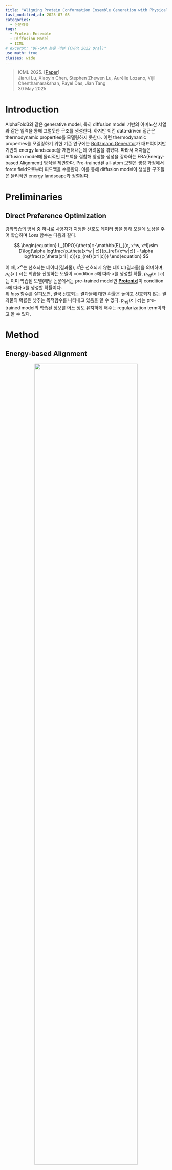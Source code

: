 ```yaml
---
title: "Aligning Protein Conformation Ensemble Generation with Physical Feedback"
last_modified_at: 2025-07-08
categories:
  - 논문리뷰
tags:
  - Protein Ensemble
  - Diffusion Model
  - ICML
# excerpt: "DF-GAN 논문 리뷰 (CVPR 2022 Oral)"
use_math: true
classes: wide
---
```


> ICML 2025. [[Paper](https://openreview.net/forum?id=Asr955jcuZ&noteId=L9xGstsHvD)]  
> Jiarui Lu, Xiaoyin Chen, Stephen Zhewen Lu, Aurélie Lozano, Vijil Chenthamarakshan, Payel Das, Jian Tang  
> 30 May 2025 

# Introduction
AlphaFold3와 같은 generative model, 특히 diffusion model 기반의 아미노산 서열과 같은 입력을 통해 그럴듯한 구조를 생성한다. 하지만 이런 data-driven 접근은 thermodynamic properties를 모델링하지 못한다. 이런 thermodynamic properties를 모델링하기 위한 기존 연구에는 [Boltzmann Generator](https://www.science.org/doi/10.1126/science.aaw1147)가 대표적이지만 기반의 energy landscape을 재현해내는데 어려움을 겪었다. 
따라서 저자들은 diffusion model에 물리적인 피드백을 결합해 앙상블 생성을 강화하는 EBA(Energy-based Alignment) 방식을 제안한다. 
Pre-trained된 all-atom 모델은 생성 과정에서 force field으로부터 피드백을 수용한다. 이를 통해 diffusion model이 생성한 구조들은 물리적인 energy landscape과 정렬된다.

# Preliminaries
## Direct Preference Optimization
강화학습의 방식 중 하나로 사용자가 지정한 선호도 데이터 쌍을 통해 모델에 보상을 주어 학습하며 $Loss$ 함수는 다음과 같다.  

$$
\begin{equation}
L_{DPO}(\theta)=-\mathbb{E}_{(c, x^w, x^l)\sim D}log(\alpha log\frac{p_\theta(x^w | c)}{p_{ref}(x^w|c)} - \alpha log\frac{p_\theta(x^l | c)}{p_{ref}(x^l|c)})
\end{equation}
$$  

이 때, $x^w$는 선호되는 데이터(결과물), $x^l$은 선호되지 않는 데이터(결과물)을 의미하며, $p_\theta(x \mid c)$는 학습을 진행하는 모델이 condition $c$에 따라 $x$를 생성할 확률, $p_{ref}(x \mid c)$는 이미 학습된 모델(해당 논문에서는 pre-trained model인 [**Protenix**](https://github.com/bytedance/Protenix))이 condition $c$에 따라 $x$를 생성할 확률이다.  
위 $loss$ 함수를 살펴보면, 결국 선호되는 결과물에 대한 확률은 높이고 선호되지 않는 결과물의 확률은 낮추는 목적함수를 나타내고 있음을 알 수 있다. $p_{ref}(x \mid c)$는 pre-trained model의 학습된 정보를 어느 정도 유지하게 해주는 regularization term이라고 볼 수 있다.

# Method
## Energy-based Alignment
<p align="center">
  <img src="{{'/assets/img/EBA/EBA-fig1.png' | relative_url}}" width="80%">
</p>


아미노산 서열과 같은 조건 $c$가 주어졌을 때, 우리는 볼츠만 분포를 따르는 $\{x^i\}$를 샘플링해내는 것이 목표이다. 결국 $\beta \triangleq \frac{1}{k_BT}$일 때, $p_{B}(x \mid c)=\frac{e^{-\beta E(x;c)}}{Z}$를 알아내고 싶은 것인데, 존재할 수 있는 모든 상태를 알고 있지 않는 한 이는 불가능하다. 따라서 저자들은 정확한 $p_\theta(x \mid c)$를 모델링하는 것이 아닌 Boltzmann factor를 모델링하는 것을 목표한다.  

Boltzmann factor란 두 상태의 확률의 비율이다: 
$$
\begin{equation}
\frac{p_B(x^i \mid c)}{p_B(x^j \mid c)} = e^{-\beta \Delta E_{ij}}
\end{equation}
$$
$$
\begin{equation}
\Delta E_{ij} = E(x^i;c) - E(x^j;c)
\end{equation}
$$  

이를 위해 저자들은 cross entropy를 통해 확률분포 $p_\theta$를 모델링하는데, 아래와 같은 $L_{EBA}$를 제안한다.
$$
\begin{equation}
L_{EBA} = -\mathbb{E}_{(c, \{x^i\}) \sim p^*}[\sum^{K}_{i=1}{\frac{e^{-\beta E(x^i ; c)}}{\sum^{K}_{j=1}{e^{-\beta E(x^j;c)}}}} log(\frac{e^{-\alpha E_{\theta}(x^i ; c)}}{\sum^{K}_{j=1}{e^{-\alpha E_{\theta}(x^j;c)}}})]
\end{equation}
$$
이를 최소화함으로써 partition function의 부재로 인한 정확한 $p_\theta$는 알 수 없지만, Boltzmann factor는 따르는 확률분포 $p_\theta$를 모델링할 수 있게 된다.  

## EBA for Diffusion Models



# Keypoints
## Diffusion-based Generative Model + Energy-based Alignment
- **Boltzmann Factor**: 분배함수 계산을 피하기 위해 두 구조의 에너지 차이를 활용
- **Finite-state Approximation**: 전체 분배함수 계산이 불가능하므로 미니배치 단위로 분배함수 계산
- **Loss Function**:  
  
  
# Limitations
1. AlphaFold3 구조의 모델을 사용했기 때문에 long time generation에 적합하지 않다.
2. Energy, 즉 forcefield의 정확도 문제.
3. Monomer만 가능.
4. 다른 generative model의 가능성(flow matching 같은)
  
# References
## Protein Conformation Generations
- [Boltzmann generator](https://arxiv.org/abs/1812.01729)
- [EigenFold](https://arxiv.org/abs/2304.02198)
- [Str2Str](http://arxiv.org/abs/2306.03117)
- [DiG](https://arxiv.org/abs/2405.18428)
- [ConfDiff](https://arxiv.org/abs/2403.14088)
- [AlphaFlow](http://arxiv.org/abs/2402.04845)
- [ESMDiff](https://arxiv.org/abs/2410.18403)
- [MDGen](https://arxiv.org/abs/2409.17808)

## Alignment methods for generative models
- [Diffusion-DPO](https://arxiv.org/abs/2311.12908)
- [ABDPO](https://arxiv.org/html/2403.16576v1)
- [ALIDIFF](https://arxiv.org/abs/2407.01648)
- [DECOMPDPO](https://arxiv.org/abs/2407.13981)


